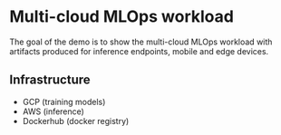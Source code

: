 # Multi-cloud MLOps workload

The goal of the demo is to show the multi-cloud MLOps workload with artifacts
produced for inference endpoints, mobile and edge devices.

## Infrastructure

- GCP (training models)
- AWS (inference)
- Dockerhub (docker registry)